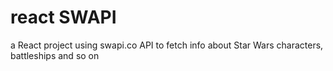 # react SWAPI

a React project using swapi.co API to fetch info about Star Wars characters, battleships and so on
